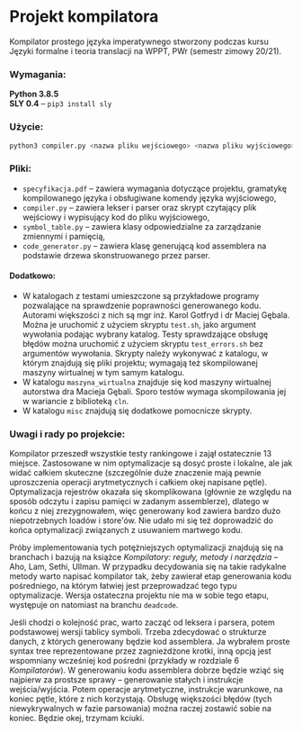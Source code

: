 # Projekt kompilatora
Kompilator prostego języka imperatywnego stworzony podczas kursu Języki formalne i teoria translacji na WPPT, PWr (semestr
zimowy 20/21).

### Wymagania:
**Python 3.8.5**  
**SLY 0.4** – `pip3 install sly`

### Użycie:
```bash
python3 compiler.py <nazwa pliku wejściowego> <nazwa pliku wyjściowego>
```

### Pliki:
- `specyfikacja.pdf` – zawiera wymagania dotyczące projektu, gramatykę kompilowanego języka i obsługiwane komendy języka wyjściowego,
- `compiler.py` – zawiera lekser i parser oraz skrypt czytający plik wejściowy i wypisujący kod do pliku wyjściowego,  
- `symbol_table.py` – zawiera klasy odpowiedzialne za zarządzanie zmiennymi i pamięcią,  
- `code_generator.py` – zawiera klasę generującą kod assemblera na podstawie drzewa skonstruowanego przez parser.
#### Dodatkowo:
- W katalogach z testami umieszczone są przykładowe programy pozwalające na sprawdzenie poprawności generowanego kodu. Autorami większości z nich są mgr inż. Karol Gotfryd i dr Maciej Gębala. Można je uruchomić z użyciem skryptu `test.sh`, jako argument wywołania podając wybrany katalog. Testy sprawdzające obsługę błędów można uruchomić z użyciem skryptu `test_errors.sh` bez argumentów wywołania. Skrypty należy wykonywać z katalogu, w którym znajdują się pliki projektu; wymagają też skompilowanej maszyny wirtualnej w tym samym katalogu.
- W katalogu `maszyna_wirtualna` znajduje się kod maszyny wirtualnej autorstwa dra Macieja Gębali. Sporo testów wymaga skompilowania jej w wariancie z biblioteką `cln`.
- W katalogu `misc` znajdują się dodatkowe pomocnicze skrypty.

### Uwagi i rady po projekcie:
Kompilator przeszedł wszystkie testy rankingowe i zajął ostatecznie 13 miejsce. Zastosowane w nim optymalizacje są dosyć
proste i lokalne, ale jak widać całkiem skuteczne (szczególnie duże znaczenie mają pewnie uproszczenia operacji 
arytmetycznych i całkiem okej napisane pętle). Optymalizacja rejestrów okazała się skomplikowana (głównie ze względu na 
sposób odczytu i zapisu pamięci w zadanym assemblerze), dlatego w końcu z niej zrezygnowałem, więc generowany kod zawiera 
bardzo dużo niepotrzebnych loadów i store'ów. Nie udało mi się też doprowadzić do końca optymalizacji związanych z 
usuwaniem martwego kodu.  
  
Próby implementowania tych potężniejszych optymalizacji znajdują się na branchach i bazują na książce *Kompilatory: 
reguły, metody i narzędzia* – Aho, Lam, Sethi, Ullman. W przypadku decydowania się na takie radykalne metody warto 
napisać kompilator tak, żeby zawierał etap generowania kodu pośredniego, na którym łatwiej jest przeprowadzać tego 
typu optymalizacje. Wersja ostateczna projektu nie ma w sobie tego etapu, występuje on natomiast na branchu `deadcode`.  
  
Jeśli chodzi o kolejność prac, warto zacząć od leksera i parsera, potem podstawowej wersji tablicy symboli. Trzeba 
zdecydować o strukturze danych, z których generowany będzie kod assemblera. Ja wybrałem proste syntax tree 
reprezentowane przez zagnieżdżone krotki, inną opcją jest wspomniany wcześniej kod pośredni (przykłady w rozdziale 6 
*Kompilatorów*). W generowaniu kodu assemblera dobrze będzie wziąć się najpierw za prostsze sprawy – generowanie stałych
i instrukcje wejścia/wyjścia. Potem operacje arytmetyczne, instrukcje warunkowe, na koniec pętle, które z nich korzystają. 
Obsługę większości błędów (tych niewykrywalnych w fazie parsowania) można raczej zostawić sobie na koniec. 
Będzie okej, trzymam kciuki.